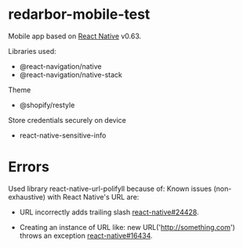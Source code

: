 # redarbor-mobile-test

Mobile app based on [React Native](https://reactnative.dev) v0.63.

Libraries used:

- @react-navigation/native
- @react-navigation/native-stack

Theme

- @shopify/restyle

Store credentials securely on device

- react-native-sensitive-info

# Errors

Used library react-native-url-polifyll because of:
Known issues (non-exhaustive) with React Native's URL are:

- URL incorrectly adds trailing slash [react-native#24428](https://github.com/facebook/react-native/issues/24428).

- Creating an instance of URL like: new URL('http://something.com') throws an exception [react-native#16434](https://github.com/facebook/react-native/issues/16434).

